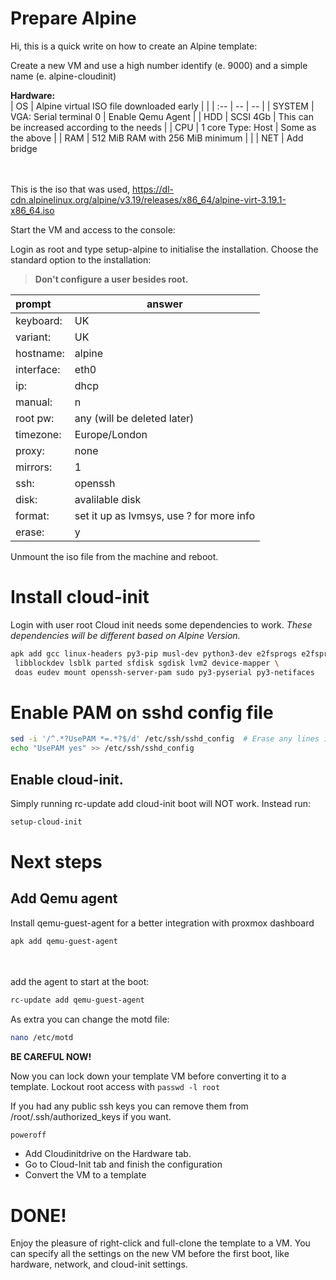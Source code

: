 # Prepare Alpine

Hi, this is a quick write on how to create an Alpine template:


Create a new VM and use a high number identify (e. 9000) and a simple name (e. alpine-cloudinit)

**Hardware:**\
| OS | Alpine virtual ISO file downloaded early | |
| :-- | -- | -- |
| SYSTEM | VGA: Serial terminal 0 | Enable Qemu Agent |
| HDD | SCSI 4Gb   | This can be increased according to the needs |
| CPU | 1 core Type: Host  | Some as the above |
| RAM | 512 MiB RAM with 256 MiB minimum |   |
| NET | Add bridge 
 
\
\
This is the iso that was used,  https://dl-cdn.alpinelinux.org/alpine/v3.19/releases/x86_64/alpine-virt-3.19.1-x86_64.iso


Start the VM and access to the console:

Login as root and type setup-alpine to initialise the installation. Choose the standard option to the installation:

> **Don't configure a user besides root.**


| prompt | answer |
| :-- | -- |
| keyboard: | UK |
| variant: | UK |
| hostname: | alpine |
| interface: | eth0 |
| ip: | dhcp |
| manual: | n |
| root pw: | any (will be deleted later) |
| timezone: | Europe/London |
| proxy: | none|
| mirrors: | 1 |
| ssh: | openssh |
| disk: | avalilable disk |
| format: | set it up as lvmsys, use ? for more info |
| erase: | y |



Unmount the iso file from the machine and reboot.

# Install cloud-init

Login with user root
Cloud init needs some dependencies to work.
<i>These dependencies will be different based on Alpine Version.</i>

```bash
apk add gcc linux-headers py3-pip musl-dev python3-dev e2fsprogs e2fsprogs-extra cloud-init \
 libblockdev lsblk parted sfdisk sgdisk lvm2 device-mapper \
 doas eudev mount openssh-server-pam sudo py3-pyserial py3-netifaces
```


# Enable PAM on sshd config file

```bash
sed -i '/^.*?UsePAM *=.*?$/d' /etc/ssh/sshd_config  # Erase any lines in the config that match the pattern, just to make sure. It was commented out in my install by default. I didn't run this.
echo "UsePAM yes" >> /etc/ssh/sshd_config
```

## Enable cloud-init.

Simply running rc-update add cloud-init boot will NOT work. Instead run:

```bash
setup-cloud-init
```


# Next steps

## Add Qemu agent

Install qemu-guest-agent for a better integration with proxmox dashboard

```bash
apk add qemu-guest-agent
```

\
\
add the agent to start at the boot:

```sh
rc-update add qemu-guest-agent
```

As extra you can change the motd file:

```bash
nano /etc/motd
```

<b>BE CAREFUL NOW!</b>

Now you can lock down your template VM before converting it to a template. Lockout root access with ```passwd -l root```

If you had any public ssh keys you can remove them from /root/.ssh/authorized_keys if you want.

```bash
poweroff
```

- Add Cloudinitdrive on the Hardware tab.
- Go to Cloud-Init tab and finish the configuration
- Convert the VM to a template

# DONE! 

Enjoy the pleasure of right-click and full-clone the template to a VM. You can specify all the settings on the new VM before the first boot, like hardware, network, and cloud-init settings.
